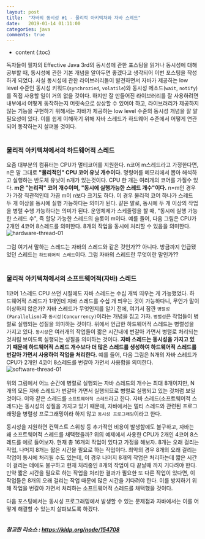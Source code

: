 ```yaml
---
layout: post
title:  "자바의 동시성 #1 - 물리적 아키텍쳐와 자바 스레드"
date:   2019-01-14 01:11:00
categories: java
comments: true
---
```

* content
{:toc}

독자들이 필자의 Effective Java 3rd의 동시성에 관한 포스팅을 읽거나 동시성에 대해 공부할 때, 동시성에 관한 기본 개념을 알아두면 좋겠다고 생각되어 이번 포스팅을 작성하게 되었다. 사실 동시성에 관한 라이브러리들이 발전하면서 자바가 제공하는 low level 수준인 동시성 키워드(`synchrozied`, `volatile`)와 동시성 메소드(`wait`, `notify`)를 직접 사용할 일이 거의 없을 것이다. 하지만 잘 만들어진 라이브러리를 잘 사용하려면 내부에서 어떻게 동작하는지 머릿속으로 상상할 수 있어야 하고, 라이브러리가 제공하지 않는 기능을 구현하기 위해서는 자바가 제공하는 low level 수준의 동시성 개념을 잘 알 필요성이 있다. 이를 쉽게 이해하기 위해 자바 스레드가 하드웨어 수준에서 어떻게 연관되어 동작하는지 살펴볼 것이다. 
<br><br>

### 물리적 아키텍쳐에서의 하드웨어적 스레드
요즘 대부분의 컴퓨터는 CPU가 멀티코어를 지원한다. n코어 m스레드라고 가정한다면, n은 말 그대로 **"물리적인" CPU 코어 유닛 개수이다.** 명령어를 메모리에서 뽑아 해석하고 실행하는 반도체 유닛이 n개가 있는것이다. CPU 한 개는 여러개의 코어를 가질수 있다. **m은 "논리적" 코어 개수이며, "동시에 실행가능한 스레드 개수"이다.** n=m인 경우가 가장 직관적인데 가끔 m이 n보다 크기도 하다. 이 경우 물리적 코어 하나가 스레드 두 개 이상을 동시에 실행 가능하다는 의미가 된다. 같은 말로, 동시에 두 개 이상의 작업을 병렬 수행 가능하다는 의미가 된다. 운영체제가 스케줄링을 할 때, "동시에 실행 가능한 스레드 수", 즉 할당 가능한 스레드의 슬롯이 m이다. 예를 들어, 다음 그림은 CPU가 2개인 4코어 8스레드를 의미한다. 8개의 작업을 동시에 처리할 수 있음을 의미한다.
<br>
![hardware-thread-01](https://user-images.githubusercontent.com/19832483/51107760-22567180-1833-11e9-840e-ac61236b675e.png)
<br><br>
그럼 여기서 말하는 스레드는 자바의 스레드와 같은 것인가?? 아니다. 방금까지 언급됐었던 스레드는 `하드웨어적 스레드`이다. 그럼 자바의 스레드란 무엇이란 말인가?? 
<br><br>

### 물리적 아키텍쳐에서의 소프트웨어적(자바) 스레드
1코어 1스레드 CPU 쓰던 시절에도 자바 스레드는 수십 개씩 띄우는 게 가능했었다. 하드웨어적 스레드가 1개인데 자바 스레드를 수십 개 띄우는 것이 가능하다니, 무언가 말이 이상하지 않은가? 자바 스레드가 무엇인지를 알기 전에, 여기서 잠깐 `병렬성(Parallelism)`과 `동시성(Concurrency)`이라는 개념을 집고 가자. `병렬성`은 작업들이 병렬로 실행되는 성질을 의미하는 것이다. 위에서 언급한 하드웨어적 스레드는 병렬성을 가지고 있다. `동시성`은 여러개의 작업들이 짧은 시간내에 번갈아 가면서 병렬로 처리되는 것처럼 보이도록 실행되는 성질을 의미하는 것이다. **자바 스레드는 동시성을 가지고 있기 때문에 하드웨어적 스레드 개수보다 더 많은 스레드를 생성하여 하드웨어적 스레드를 번갈아 가면서 사용하여 작업을 처리한다.** 예를 들어, 다음 그림은 N개의 자바 스레드가 CPU가 2개인 4코어 8스레드를 번갈아 가면서 사용함을 의미한다.
<br>
![software-thread-01](https://user-images.githubusercontent.com/19832483/51109579-fb9b3980-1838-11e9-8a11-964ee175ab19.png)
<br><br>
위의 그림에서 어느 순간에 병렬로 실행되는 자바 스레드의 개수는 최대 8개이지만, N개의 모든 자바 스레드가 번갈아 가면서 실행되므로 병렬로 실행되고 있는 것처럼 보일것이다. 이와 같은 스레드를 `소프트웨어적 스레드`라고 한다. 자바 스레드(소프트웨어적 스레드)는 동시성의 성질을 가지고 있기 때문에, 자바에서는 멀티 스레드와 관련된 프로그래밍을 병렬성 프로그래밍이라 하지 않고 `동시성 프로그래밍`이라고 한다.

동시성을 지원하면 컨텍스트 스위칭 등 추가적인 비용이 발생함에도 불구하고, 자바는 왜 소프트웨어적 스레드를 채택했을까? 위의 예제에서 사용한 CPU가 2개인 4코어 8스레드를 예로 들어보자. 현재 총 16개의 작업이 있다고 가정을 해보자. 8개는 오래 걸리는 작업, 나머지 8개는 짧은 시간을 필요로 하는 작업이다. 최악의 경우 8개의 오래 걸리는 작업이 동시에 처리될 수도 있는데, 이 경우 나머지 8개의 작업은 처리하는데 짧은 시간이 걸리는 데에도 불구하고 현재 처리중인 8개의 작업이 다 끝날때 까지 기다려야 한다. 만약 짧은 시간을 필요로 하는 작업을 처리한 결과가 필요한 또 다른 작업이 있다면, 이 작업들은 8개의 오래 걸리는 작업 때문에 많은 시간을 기다려야 한다. 이를 방지하기 위해 작업을 번갈아 가면서 처리하는 소프트웨어적 스레드를 채택했을 것이다.

다음 포스팅에서는 동시성 프로그래밍에서 발생할 수 있는 문제점과 자바에서는 이를 어떻게 해결할 수 있는지 살펴보도록 하겠다.
<br><br><br>
***참고한 리소스 : https://kldp.org/node/154708***